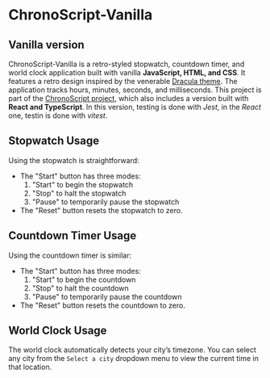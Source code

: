 # ChronoScript-Vanilla

## Vanilla version
ChronoScript-Vanilla is a retro-styled stopwatch, countdown timer, and world clock application built with vanilla **JavaScript, HTML, and CSS**. It features a retro design inspired by the venerable [Dracula theme](https://github.com/dracula/dracula-theme). The application tracks hours, minutes, seconds, and milliseconds. This project is part of the [ChronoScript project](https://github.com/dpenedo/chronoscript), which also includes a version built with **React and TypeScript**. In this version, testing is done with *Jest*, in the *React* one, testin is done with *vitest*.  





## Stopwatch Usage
Using the stopwatch is straightforward:
- The "Start" button has three modes:
    1. "Start" to begin the stopwatch
    2. "Stop" to halt the stopwatch
    3. "Pause" to temporarily pause the stopwatch
- The "Reset" button resets the stopwatch to zero.

## Countdown Timer Usage
Using the countdown timer is similar:
- The "Start" button has three modes:
    1. "Start" to begin the countdown
    2. "Stop" to halt the countdown
    3. "Pause" to temporarily pause the countdown
- The "Reset" button resets the countdown to zero.

## World Clock Usage
The world clock automatically detects your city’s timezone. You can select any city from the `Select a city` dropdown menu to view the current time in that location.
